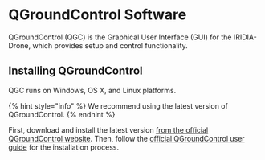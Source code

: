 # QGroundControl Software

QGroundControl \(QGC\) is the Graphical User Interface \(GUI\) for the IRIDIA-Drone, which provides setup and control functionality.

## Installing QGroundControl 

QGC runs on Windows, OS X, and Linux platforms. 

{% hint style="info" %}
We recommend using the latest version of QGroundControl.
{% endhint %}

First, download and install the latest version [from the official QGroundControl website](https://docs.qgroundcontrol.com/en/getting_started/download_and_install.html). Then, follow the [official QGroundControl user guide](https://docs.qgroundcontrol.com/en/) for the installation process.

